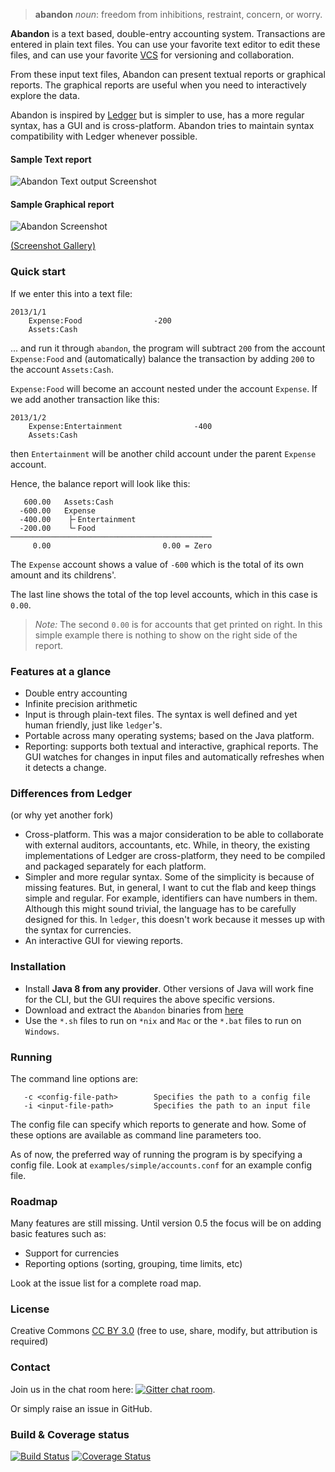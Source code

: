 > **abandon** _noun_: freedom from inhibitions, restraint, concern, or worry.

**Abandon** is a text based, double-entry accounting system. Transactions are entered in plain text files. You can use your
favorite text editor to edit these files, and can use your favorite [VCS](http://en.wikipedia.org/wiki/Revision_control) for versioning
and collaboration.

From these input text files, Abandon can present textual reports
or graphical reports. The graphical reports are useful when you need to interactively explore the data.

Abandon is inspired by [Ledger](http://ledger-cli.org/) but is simpler to use, has a more regular syntax, has a GUI
and is cross-platform. Abandon tries to maintain syntax compatibility with Ledger whenever possible.

#### Sample Text report
![Abandon Text output Screenshot](http://i.imgur.com/3n3GmdE.png)

#### Sample Graphical report
![Abandon Screenshot](http://i.imgur.com/9mTthiH.png)

[(Screenshot Gallery)](http://imgur.com/a/GLhV5#0)

### Quick start
If we enter this into a text file:
```
2013/1/1
    Expense:Food                -200
    Assets:Cash
```

... and run it through `abandon`, the program will subtract `200` from the account `Expense:Food` and (automatically) balance the transaction by adding `200` to the account `Assets:Cash`.

`Expense:Food` will become an account nested under the account `Expense`. If we add another transaction like this:
```
2013/1/2
    Expense:Entertainment                -400
    Assets:Cash
```
then `Entertainment` will be another child account under the parent `Expense` account.

Hence, the balance report will look like this:

```
   600.00   Assets:Cash        
  -600.00   Expense            
  -400.00    ├╴Entertainment   
  -200.00    └╴Food            
─────────────────────────────────────────────
     0.00                         0.00 = Zero
```

The `Expense` account shows a value of `-600` which is the total of its own amount and its childrens'.

The last line shows the total of the top level accounts, which in this case is `0.00`.

> *Note:* The second `0.00` is for accounts that get printed on right. In this simple example there is nothing to show on the right side of the report.


### Features at a glance

* Double entry accounting
* Infinite precision arithmetic
* Input is through plain-text files. The syntax is well defined and yet human friendly, just like `ledger`'s.
* Portable across many operating systems; based on the Java platform.
* Reporting: supports both textual and interactive, graphical reports.
  The GUI watches for changes in input files and automatically refreshes when it detects a change.


### Differences from Ledger
(or why yet another fork)
* Cross-platform. This was a major consideration to be able to collaborate with external auditors, accountants, etc. While, in theory, the existing implementations of Ledger are cross-platform, they need to be compiled and packaged separately for each platform.
* Simpler and more regular syntax. Some of the simplicity is because of missing features. But, in general, I want to cut the flab and keep things simple and regular.
  For example, identifiers can have numbers in them. Although this might sound trivial, the language has to be carefully designed for this. In `ledger`, this doesn't work because it messes up with the syntax for currencies.
* An interactive GUI for viewing reports. 

### Installation
* Install **Java 8 from any provider**.
  Other versions of Java will work fine for the CLI, but the GUI requires the above specific versions.
* Download and extract the `Abandon` binaries from [here](https://github.com/hrj/abandon/releases)
* Use the `*.sh` files to run on `*nix` and `Mac` or the `*.bat` files to run on `Windows`.

### Running

The command line options are:
```
   -c <config-file-path>        Specifies the path to a config file
   -i <input-file-path>         Specifies the path to an input file
```

The config file can specify which reports to generate and how. Some of these options are available as command line parameters too.

As of now, the preferred way of running the program is by specifying a config file. Look at `examples/simple/accounts.conf` for an example config file.

### Roadmap

Many features are still missing. Until version 0.5 the focus will be on adding basic features such as:

* Support for currencies
* Reporting options (sorting, grouping, time limits, etc)

Look at the issue list for a complete road map.


### License
Creative Commons [CC BY 3.0](http://creativecommons.org/licenses/by/3.0/)
(free to use, share, modify, but attribution is required)

### Contact
Join us in the chat room here: [![Gitter chat room](https://badges.gitter.im/hrj/abandon.png)](https://gitter.im/hrj/abandon).

Or simply raise an issue in GitHub.

### Build & Coverage status
[![Build Status](https://travis-ci.org/hrj/abandon.svg?branch=master)](https://travis-ci.org/hrj/abandon)
[![Coverage Status](https://img.shields.io/coveralls/hrj/abandon.svg)](https://coveralls.io/r/hrj/abandon?branch=master)
